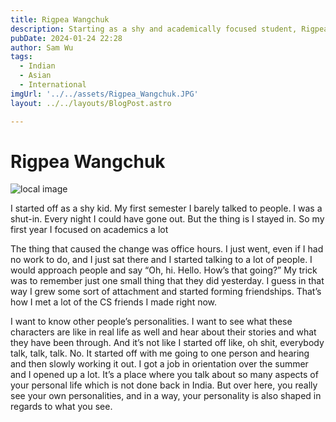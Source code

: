 ```yaml
---
title: Rigpea Wangchuk
description: Starting as a shy and academically focused student, Rigpea's transformation was sparked by attending office hours.
pubDate: 2024-01-24 22:28
author: Sam Wu
tags:
  - Indian
  - Asian
  - International
imgUrl: '../../assets/Rigpea_Wangchuk.JPG'
layout: ../../layouts/BlogPost.astro

---
```

# Rigpea Wangchuk

![local image](../../assets/Rigpea_Wangchuk.JPG)

I started off as a shy kid. My first semester I barely talked to people. I was a shut-in. Every night I could have gone out. But the thing is I stayed in. So my first year I focused on academics a lot

The thing that caused the change was office hours. I just went, even if I had no work to do, and I just sat there and I started talking to a lot of people. I would approach people and say “Oh, hi. Hello. How’s that going?” My trick was to remember just one small thing that they did yesterday. I guess in that way I grew some sort of attachment and started forming friendships. That’s how I met a lot of the CS friends I made right now. 

I want to know other people’s personalities. I want to see what these characters are like in real life as well and hear about their stories and what they have been through. And it’s not like I started off like, oh shit, everybody talk, talk, talk. No. It started off with me going to one person and hearing and then slowly working it out. I got a job in orientation over the summer and I opened up a lot. It’s a place where you talk about so many aspects of your personal life which is not done back in India. But over here, you really see your own personalities, and in a way, your personality is also shaped in regards to what you see. 

